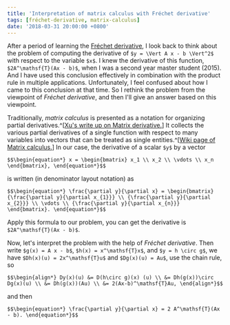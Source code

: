 ```yaml
---
title: 'Interpretation of matrix calculus with Fréchet derivative'
tags: [fréchet-derivative, matrix-calculus]
date: '2018-03-31 20:00:00 +0800'
---
```


After a period of learning the [Fréchet derivative](https://en.wikipedia.org/wiki/Fréchet_derivative), I look back to think about the problem of computing the derivative of `$y = \Vert A x - b \Vert^2$` with respect to the variable `$x$`. I knew the derivative of this function, `$2A^\mathsf{T}(Ax - b)$`, when I was a second year master student (2015). And I have used this conclusion effectively in combination with the product rule in multiple applications. Unfortunately, I feel confused about how I came to this conclusion at that time. So I rethink the problem from the viewpoint of *Fréchet derivative*, and then I'll give an answer based on this viewpoint.

Traditionally, *matrix calculus* is presented as a notation for organizing partial derivatives.^[[Xu's write up on Matrix derivative.](http://www.cs.cmu.edu/~minx/matrixcal.pdf)] It collects the various partial derivatives of a single function with respect to many variables into vectors that can be treated as single entities.^[[Wiki page of Matrix calculus.](https://en.wikipedia.org/wiki/Matrix_calculus)] In our case, the derivative of a scalar `$y$` by a vector

`$$\begin{equation*}
    x = \begin{bmatrix} x_1 \\ x_2 \\ \vdots \\ x_n \end{bmatrix},
\end{equation*}$$`

is written (in denominator layout notation) as

`$$\begin{equation*}
    \frac{\partial y}{\partial x} =
    \begin{bmatrix}
        {\frac{\partial y}{\partial x_{1}}} \\
        {\frac{\partial y}{\partial x_{2}}} \\
        \vdots \\
        {\frac{\partial y}{\partial x_{n}}}
    \end{bmatrix}.
\end{equation*}$$`

Apply this formula to our problem, you can get the derivative is `$2A^\mathsf{T}(Ax - b)$`.

Now, let's interpret the problem with the help of *Fréchet derivative*. Then write `$g(x) = A x - b$`, `$h(x) = x^\mathsf{T}x$`, and `$y = h \circ g$`, we have `$Dh(x)(u) = 2x^\mathsf{T}u$` and `$Dg(x)(u) = Au$`, use the chain rule, so

`$$\begin{align*}
    Dy(x)(u) &= D(h\circ g)(x) (u) \\
    &= Dh(g(x))\circ Dg(x)(u) \\
    &= Dh(g(x))(Au) \\
    &= 2(Ax-b)^\mathsf{T}Au,
\end{align*}$$`

and then

`$$\begin{equation*}
    \frac{\partial y}{\partial x} = 2 A^\mathsf{T}(Ax - b).
\end{equation*}$$`
